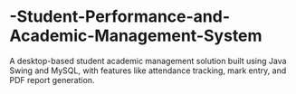 # -Student-Performance-and-Academic-Management-System
A desktop-based student academic management solution built using Java Swing and MySQL, with features like attendance tracking, mark entry, and PDF report generation.
